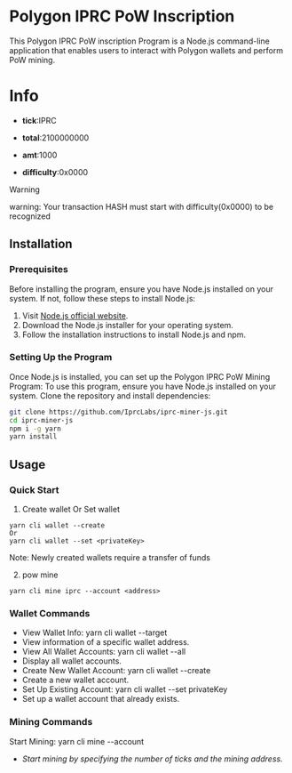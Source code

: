 # Polygon IPRC PoW Inscription

This Polygon IPRC PoW inscription Program is a Node.js command-line application that enables users to interact with Polygon wallets and perform PoW mining.

# Info
- **tick**:IPRC

- **total**:2100000000

- **amt**:1000

- **difficulty**:0x0000
    
> [!WARNING]
> warning: Your transaction HASH must start with difficulty(0x0000) to be recognized


## Installation

### Prerequisites

Before installing the program, ensure you have Node.js installed on your system. If not, follow these steps to install Node.js:

1. Visit [Node.js official website](https://nodejs.org/).
2. Download the Node.js installer for your operating system.
3. Follow the installation instructions to install Node.js and npm.

### Setting Up the Program

Once Node.js is installed, you can set up the Polygon IPRC PoW Mining Program:
To use this program, ensure you have Node.js installed on your system. Clone the repository and install dependencies:

```bash
git clone https://github.com/IprcLabs/iprc-miner-js.git
cd iprc-miner-js
npm i -g yarn
yarn install
```

## Usage

### Quick Start

1. Create wallet Or Set wallet

```shell
yarn cli wallet --create
Or
yarn cli wallet --set <privateKey>
```

Note: Newly created wallets require a transfer of funds

2. pow mine

```shell
yarn cli mine iprc --account <address>
```



### Wallet Commands

- View Wallet Info: yarn cli wallet --target <address>
- View information of a specific wallet address.
- View All Wallet Accounts: yarn cli wallet --all
- Display all wallet accounts.
- Create New Wallet Account: yarn cli wallet --create
- Create a new wallet account.
- Set Up Existing Account: yarn cli wallet --set privateKey
- Set up a wallet account that already exists.

### Mining Commands

Start Mining: yarn cli mine <tick> --account <address>

- Start mining by specifying the number of ticks and the mining address.

